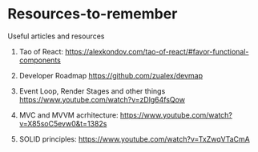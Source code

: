 # Resources-to-remember
Useful articles and resources 

1. Tao of React:
https://alexkondov.com/tao-of-react/#favor-functional-components

2. Developer Roadmap
https://github.com/zualex/devmap

3. Event Loop, Render Stages and other things
https://www.youtube.com/watch?v=zDlg64fsQow

4. MVC and MVVM acrhitecture:
https://www.youtube.com/watch?v=X85soC5evw0&t=1382s

5. SOLID principles:
https://www.youtube.com/watch?v=TxZwqVTaCmA
